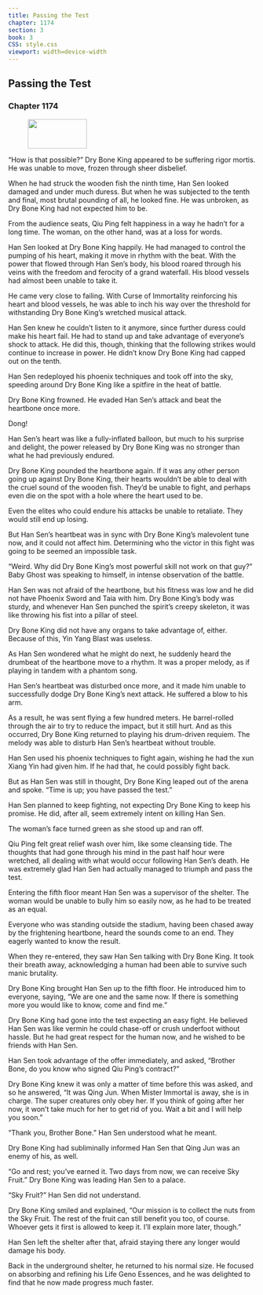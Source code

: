 ```yaml
---
title: Passing the Test
chapter: 1174
section: 3
book: 3
CSS: style.css
viewport: width=device-width
---
```


## Passing the Test

### Chapter 1174

<figure>
	<img src="../Images/gem.gif" alt="" id="gem" width="120" height="60" />
</figure>

“How is that possible?” Dry Bone King appeared to be suffering rigor mortis. He was unable to move, frozen through sheer disbelief.

When he had struck the wooden fish the ninth time, Han Sen looked damaged and under much duress. But when he was subjected to the tenth and final, most brutal pounding of all, he looked fine. He was unbroken, as Dry Bone King had not expected him to be.

From the audience seats, Qiu Ping felt happiness in a way he hadn’t for a long time. The woman, on the other hand, was at a loss for words.

Han Sen looked at Dry Bone King happily. He had managed to control the pumping of his heart, making it move in rhythm with the beat. With the power that flowed through Han Sen’s body, his blood roared through his veins with the freedom and ferocity of a grand waterfall. His blood vessels had almost been unable to take it.

He came very close to failing. With Curse of Immortality reinforcing his heart and blood vessels, he was able to inch his way over the threshold for withstanding Dry Bone King’s wretched musical attack.

Han Sen knew he couldn’t listen to it anymore, since further duress could make his heart fail. He had to stand up and take advantage of everyone’s shock to attack. He did this, though, thinking that the following strikes would continue to increase in power. He didn’t know Dry Bone King had capped out on the tenth.

Han Sen redeployed his phoenix techniques and took off into the sky, speeding around Dry Bone King like a spitfire in the heat of battle.

Dry Bone King frowned. He evaded Han Sen’s attack and beat the heartbone once more.

Dong!

Han Sen’s heart was like a fully-inflated balloon, but much to his surprise and delight, the power released by Dry Bone King was no stronger than what he had previously endured.

Dry Bone King pounded the heartbone again. If it was any other person going up against Dry Bone King, their hearts wouldn’t be able to deal with the cruel sound of the wooden fish. They’d be unable to fight, and perhaps even die on the spot with a hole where the heart used to be.

Even the elites who could endure his attacks be unable to retaliate. They would still end up losing.

But Han Sen’s heartbeat was in sync with Dry Bone King’s malevolent tune now, and it could not affect him. Determining who the victor in this fight was going to be seemed an impossible task.

“Weird. Why did Dry Bone King’s most powerful skill not work on that guy?” Baby Ghost was speaking to himself, in intense observation of the battle.

Han Sen was not afraid of the heartbone, but his fitness was low and he did not have Phoenix Sword and Taia with him. Dry Bone King’s body was sturdy, and whenever Han Sen punched the spirit’s creepy skeleton, it was like throwing his fist into a pillar of steel.

Dry Bone King did not have any organs to take advantage of, either. Because of this, Yin Yang Blast was useless.

As Han Sen wondered what he might do next, he suddenly heard the drumbeat of the heartbone move to a rhythm. It was a proper melody, as if playing in tandem with a phantom song.

Han Sen’s heartbeat was disturbed once more, and it made him unable to successfully dodge Dry Bone King’s next attack. He suffered a blow to his arm.

As a result, he was sent flying a few hundred meters. He barrel-rolled through the air to try to reduce the impact, but it still hurt. And as this occurred, Dry Bone King returned to playing his drum-driven requiem. The melody was able to disturb Han Sen’s heartbeat without trouble.

Han Sen used his phoenix techniques to fight again, wishing he had the xun Xiang Yin had given him. If he had that, he could possibly fight back.

But as Han Sen was still in thought, Dry Bone King leaped out of the arena and spoke. “Time is up; you have passed the test.”

Han Sen planned to keep fighting, not expecting Dry Bone King to keep his promise. He did, after all, seem extremely intent on killing Han Sen.

The woman’s face turned green as she stood up and ran off.

Qiu Ping felt great relief wash over him, like some cleansing tide. The thoughts that had gone through his mind in the past half hour were wretched, all dealing with what would occur following Han Sen’s death. He was extremely glad Han Sen had actually managed to triumph and pass the test.

Entering the fifth floor meant Han Sen was a supervisor of the shelter. The woman would be unable to bully him so easily now, as he had to be treated as an equal.

Everyone who was standing outside the stadium, having been chased away by the frightening heartbone, heard the sounds come to an end. They eagerly wanted to know the result.

When they re-entered, they saw Han Sen talking with Dry Bone King. It took their breath away, acknowledging a human had been able to survive such manic brutality.

Dry Bone King brought Han Sen up to the fifth floor. He introduced him to everyone, saying, “We are one and the same now. If there is something more you would like to know, come and find me.”

Dry Bone King had gone into the test expecting an easy fight. He believed Han Sen was like vermin he could chase-off or crush underfoot without hassle. But he had great respect for the human now, and he wished to be friends with Han Sen.

Han Sen took advantage of the offer immediately, and asked, “Brother Bone, do you know who signed Qiu Ping’s contract?”

Dry Bone King knew it was only a matter of time before this was asked, and so he answered, “It was Qing Jun. When Mister Immortal is away, she is in charge. The super creatures only obey her. If you think of going after her now, it won’t take much for her to get rid of you. Wait a bit and I will help you soon.”

“Thank you, Brother Bone.” Han Sen understood what he meant.

Dry Bone King had subliminally informed Han Sen that Qing Jun was an enemy of his, as well.

“Go and rest; you’ve earned it. Two days from now, we can receive Sky Fruit.” Dry Bone King was leading Han Sen to a palace.

“Sky Fruit?” Han Sen did not understand.

Dry Bone King smiled and explained, “Our mission is to collect the nuts from the Sky Fruit. The rest of the fruit can still benefit you too, of course. Whoever gets it first is allowed to keep it. I’ll explain more later, though.”

Han Sen left the shelter after that, afraid staying there any longer would damage his body.

Back in the underground shelter, he returned to his normal size. He focused on absorbing and refining his Life Geno Essences, and he was delighted to find that he now made progress much faster.